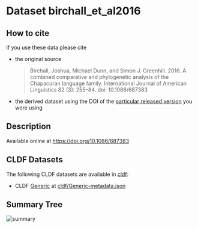 # Dataset birchall_et_al2016

## How to cite

If you use these data please cite
- the original source
  > Birchall, Joshua, Michael Dunn, and Simon J. Greenhill. 2016. A combined comparative and phylogenetic analysis of the Chapacuran language family. International Journal of American Linguistics 82 (3): 255–84. doi: 10.1086/687383
- the derived dataset using the DOI of the [particular released version](../../releases/) you were using

## Description


Available online at https://doi.org/10.1086/687383


## CLDF Datasets

The following CLDF datasets are available in [cldf](cldf):

- CLDF [Generic](https://github.com/cldf/cldf/tree/master/modules/Generic) at [cldf/Generic-metadata.json](cldf/Generic-metadata.json)

## Summary Tree

![summary](./summary_tree.svg)